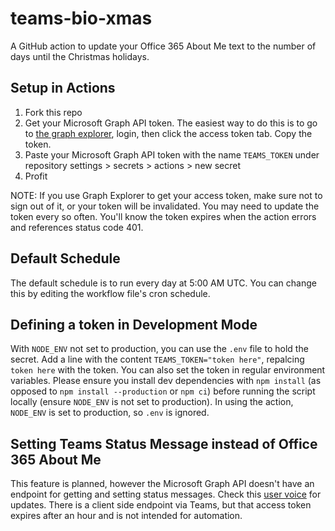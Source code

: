 # teams-bio-xmas

A GitHub action to update your Office 365 About Me text to the number of days until the Christmas holidays.

## Setup in Actions

1. Fork this repo
2. Get your Microsoft Graph API token. The easiest way to do this is to go to [the graph explorer](https://developer.microsoft.com/en-us/graph/graph-explorer), login, then click the access token tab. Copy the token.
3. Paste your Microsoft Graph API token with the name `TEAMS_TOKEN` under repository settings > secrets > actions > new secret
4. Profit

NOTE: If you use Graph Explorer to get your access token, make sure not to sign out of it, or your token will be invalidated. You may need to update the token every so often. You'll know the token expires when the action errors and references status code 401.

## Default Schedule

The default schedule is to run every day at 5:00 AM UTC. You can change this by editing the workflow file's cron schedule.

## Defining a token in Development Mode

With `NODE_ENV` not set to production, you can use the `.env` file to hold the secret. Add a line with the content `TEAMS_TOKEN="token here"`, repalcing `token here` with the token. You can also set the token in regular environment variables. Please ensure you install dev dependencies with `npm install` (as opposed to `npm install --production` or `npm ci`) before running the script locally (ensure `NODE_ENV` is not set to production). In using the action, `NODE_ENV` is set to production, so `.env` is ignored.

## Setting Teams Status Message instead of Office 365 About Me

This feature is planned, however the Microsoft Graph API doesn't have an endpoint for getting and setting status messages. Check this [user voice](https://feedbackportal.microsoft.com/feedback/idea/a2ddf203-6b48-ec11-a819-000d3a0dbb29) for updates. There is a client side endpoint via Teams, but that access token expires after an hour and is not intended for automation.
